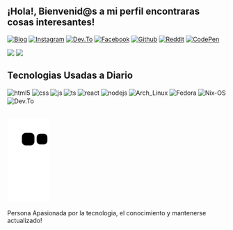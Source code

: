 ##  ¡Hola!, Bienvenid@s a mi perfil encontraras cosas interesantes!

[![ Blog ](https://img.shields.io/website?label=Netlify&style=for-the-badge&url=https://sujeitoprogramador.com/)](https://alone0rc.netlify.app)
[![ Instagram ](https://img.shields.io/badge/Instagram-E4405F?style=for-the-badge&logo=instagram&logoColor=white)](https://www.instagram.com/dayron.8/)
[![ Dev.To ](https://img.shields.io/badge/dev.to-0A0A0A?style=for-the-badge&logo=devdotto&logoColor=white)](https://dev.to/alone0rc)
[![ Facebook ](https://img.shields.io/badge/Facebook-1877F2?style=for-the-badge&logo=facebook&logoColor=white)](https://www.facebook.com/dayron.romero.56)
[![ Github ](https://img.shields.io/badge/GitHub-100000?style=for-the-badge&logo=github&logoColor=white)](https://github.com/XxShadowProXllr)
[![ Reddit ](https://img.shields.io/badge/Reddit-FF4500?style=for-the-badge&logo=reddit&logoColor=white)](https://www.reddit.com/user/Last-Cat125)
[![ CodePen ](https://img.shields.io/badge/Codepen-000000?style=for-the-badge&logo=codepen&logoColor=white)](https://codepen.io/XxShadowProXllr)

<div>
 <img width="42%" src="https://github-readme-stats.vercel.app/api?username=XxShadowProXllr&show_icons=true&theme=dark&count_private=true">
 <img width="20%" src="https://github-readme-stats.vercel.app/api/top-langs/?username=XxShadowProXllr&theme=dark">
</div>

##  Tecnologias Usadas a Diario

<div style="display: inline_block">
  <img align="center" alt="html5" src="https://img.shields.io/badge/HTML5-E34F26?style=for-the-badge&logo=html5&logoColor=white" />
  <img align="center" alt="css" src="https://img.shields.io/badge/CSS3-1572B6?style=for-the-badge&logo=css3&logoColor=white" />
  <img align="center" alt="js" src="https://img.shields.io/badge/JavaScript-F7DF1E?style=for-the-badge&logo=javascript&logoColor=black" />
  <img align="center" alt="ts" src="https://img.shields.io/badge/TypeScript-007ACC?style=for-the-badge&logo=typescript&logoColor=white" />
  <img align="center" alt="react" src="https://img.shields.io/badge/React-20232A?style=for-the-badge&logo=react&logoColor=61DAFB" />
  <img align="center" alt="nodejs" src="https://img.shields.io/badge/Node.js-43853D?style=for-the-badge&logo=node.js&logoColor=white" />
  <img align="center" alt="Arch_Linux" src="https://img.shields.io/badge/Arch_Linux-1793D1?style=for-the-badge&logo=arch-linux&logoColor=white" />
  <img align="center" alt="Fedora" src="https://img.shields.io/badge/Fedora-294172?style=for-the-badge&logo=fedora&logoColor=white" />
  <img align="center" alt="Nix-OS" src="https://img.shields.io/badge/NixOS-5277C3?style=for-the-badge&logo=nixos&logoColor=white" />
  <img align="center" alt="Dev.To" src="https://img.shields.io/badge/dev.to-0A0A0A?style=for-the-badge&logo=devdotto&logoColor=white" />
  
  
</div><br/>

![Snake animation](https://github.com/rafaballerini/rafaballerini/blob/output/github-contribution-grid-snake.svg)

Persona Apasionada por la tecnologia, el conocimiento y mantenerse actualizado!

